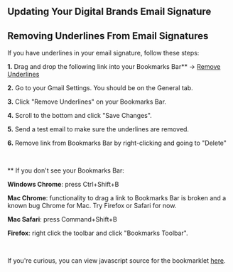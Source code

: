 <h2>Updating Your Digital Brands Email Signature</h2>


<h2>Removing Underlines From Email Signatures</h2>

<p>If you have underlines in your email signature, follow these steps:</p>

<p><strong>1.</strong> Drag and drop the following link into your Bookmarks Bar** → <a href="javascript:%28function%28%29%7Bvar%20links%20%3D%20document.getElementsByClassName%28%22gmail_signature%22%29%5B0%5D.getElementsByTagName%28%27a%27%29%3Bfor%20%28%20var%20i%20%3D%200%3B%20i%20<%20links.length%3B%20i%2B%2B%20%29%20%7Blink%20%3D%20links%5Bi%5D%3Bif%20%28%20true%20%29%20%7Blink.style.textDecoration%20%3D%20%27none%27%3Bvar%20inner%20%3D%20link.innerHTML%3Blink.innerHTML%20%3D%20%27%27%3Bvar%20event%20%3D%20new%20CustomEvent%28%22keyup%22%29%3Bvar%20element%20%3D%20link%3Bwhile%20%28%20element.parentNode%29%20%7Belement.dispatchEvent%28event%29%3Belement%20%3D%20element.parentNode%3B%7Dlink.innerHTML%20%3D%20inner%3Bvar%20element%20%3D%20link%3Bwhile%20%28%20element.parentNode%29%20%7Belement.dispatchEvent%28event%29%3Belement%20%3D%20element.parentNode%3B%7D%7D%7D%7D%29%28%29)">Remove Underlines</a></p>
<p><strong>2.</strong> Go to your Gmail Settings. You should be on the General tab.</p>
<p><strong>3.</strong> Click "Remove Underlines" on your Bookmarks Bar.</p>
<p><strong>4.</strong> Scroll to the bottom and click "Save Changes".</p>
<p><strong>5.</strong> Send a test email to make sure the underlines are removed.</p>
<p><strong>6.</strong> Remove link from Bookmarks Bar by right-clicking and going to "Delete"</p>
<br>
<p>** If you don't see your Bookmarks Bar:</p>
<p><strong>Windows Chrome</strong>: press Ctrl+Shift+B</p>
<p><strong>Mac Chrome</strong>: functionality to drag a link to Bookmarks Bar is broken and a known bug Chrome for Mac. Try Firefox or Safari for now.</p>
<p><strong>Mac Safari</strong>: press Command+Shift+B</p>
<p><strong>Firefox</strong>: right click the toolbar and click "Bookmarks Toolbar".</p>
<br>
<p>If you're curious, you can view javascript source for the bookmarklet <a href="https://gist.github.com/db-roberto/1d75e1d58ce0f2ee9f98ab13a146160f"</a>here</a>.</p>
